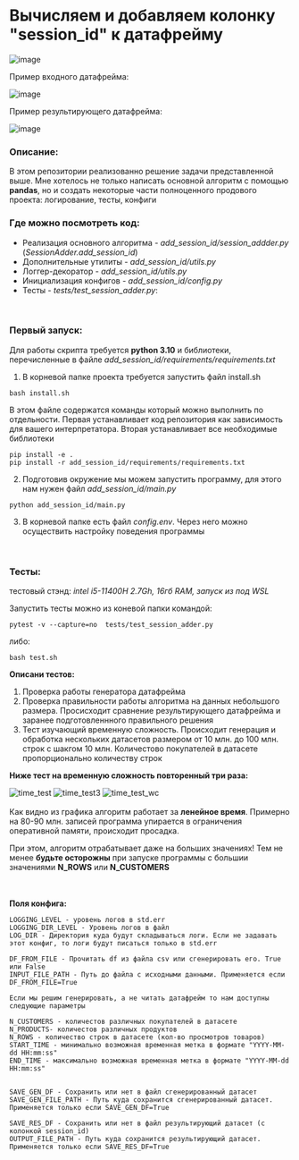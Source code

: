 # Вычисляем и добавляем колонку "session_id" к датафрейму
![image](https://user-images.githubusercontent.com/40138357/199262774-42d5806c-b802-4a4e-8643-f572bbaa3b6d.png)

Пример входного датафрейма:

![image](https://github.com/RomanGodun/add_session_id_project/assets/40138357/ca6482c4-a61f-46fe-9b8b-d7a5fb002599)

Пример результирующего датафрейма:

![image](https://github.com/RomanGodun/add_session_id_project/assets/40138357/d61e878f-28e9-4fa9-9939-58326c822d77)


### Описание:
В этом репозитории реализованно решение задачи представленной выше. Мне хотелось не только написать основной алгоритм с помощью **pandas**, 
но и создать некоторые части полноценного продового проекта: логирование, тесты, конфиги

### Где можно посмотреть код:

- Реализация основного алгоритма - _add_session_id/session_addder.py_ (_SessionAdder.add_session_id_)
- Дополнительные утилиты - _add_session_id/utils.py_
- Логгер-декоратор - _add_session_id/utils.py_
- Инициализация конфигов - _add_session_id/config.py_
- Тесты - _tests/test_session_adder.py_:
</br>

### Первый запуск:

Для работы скрипта требуется **python 3.10** и библиотеки, перечисленные в файле _add_session_id/requirements/requirements.txt_

1. В корневой папке проекта требуется запустить файл install.sh
```shell
bash install.sh
```
В этом файле содержатся команды который можно выполнить по отдельности. Первая устанавливает код репозитория как зависимость для вашего интерпретатора. Вторая устанавливает все необходимые библиотеки
```shell
pip install -e .
pip install -r add_session_id/requirements/requirements.txt
```
2. Подготовив окружение мы можем запустить программу, для этого нам нужен файл _add_session_id/main.py_
```shell
python add_session_id/main.py
```
3. В корневой папке есть файл _config.env_. Через него можно осуществить настройку поведения программы
</br>

### Тесты:
тестовый стэнд: _intel i5-11400H 2.7Gh, 16гб RAM, запуск из под WSL_

Запустить тесты можно из коневой папки командой:
```shell
pytest -v --capture=no  tests/test_session_adder.py
```
либо:
```shell
bash test.sh
```
**Описани тестов:**

1. Проверка работы генератора датафрейма
2. Проверка правильности работы алгоритма на данных небольшого размера. Просисходит сравнение результирующего датафрейма и заранее подготовленнного правильного решения
3. Тест изучающий временную сложность. Происходит генерация и обработка нескольких датасетов размером от 10 млн. до 100 млн. строк с шакгом 10 млн. Количестово покупателей в датасете пропорционально количеству строк

**Ниже тест на временную сложность повторенный три раза:**

![time_test](https://github.com/RomanGodun/add_session_id_project/assets/40138357/023ae974-f727-4175-82ca-6230dad456f9)
![time_test3](https://github.com/RomanGodun/add_session_id_project/assets/40138357/232fcbc2-9a46-4720-90be-87f883f225a6)
![time_test_wc](https://github.com/RomanGodun/add_session_id_project/assets/40138357/0ac15f4a-ddaa-4128-be93-0e319ff4ab1b)
</br>
</br>
Как видно из графика алгоритм работает за **ленейное время**. Примерно на 80-90 млн. записей программа упирается в ограничения оперативной памяти, происходит просадка. 

При этом, алгоритм отрабатывает даже на больших значениях! Тем не менее **будьте осторожны** при запуске программы с большии значениями **N_ROWS** или **N_CUSTOMERS**
</br>
</br>
</br>

**Поля конфига:**
```shell
LOGGING_LEVEL - уровень логов в std.err
LOGGING_DIR_LEVEL - Уровень логов в файл
LOG_DIR - Директория куда будут складываться логи. Если не задавать этот конфиг, то логи будут писаться только в std.err

DF_FROM_FILE - Прочитать df из файла csv или сгенерировать его. True или False
INPUT_FILE_PATH - Путь до файла с исходными данными. Применяется если DF_FROM_FILE=True

Если мы решим генерировать, а не читать датафрейм то нам доступны следующие параметры

N_CUSTOMERS - количестов различных покупателей в датасете
N_PRODUCTS- количестов различных продуктов
N_ROWS - количество строк в датасете (кол-во просмотров товаров)
START_TIME - минимально возможная временная метка в формате "YYYY-MM-dd HH:mm:ss"
END_TIME - максимально возможная временная метка в формате "YYYY-MM-dd HH:mm:ss"


SAVE_GEN_DF - Сохранить или нет в файл сгенерированный датасет
SAVE_GEN_FILE_PATH - Путь куда сохранится сгенерированный датасет. Применяется только если SAVE_GEN_DF=True

SAVE_RES_DF - Сохранить или нет в файл результирующий датасет (с колонкой session_id)
OUTPUT_FILE_PATH - Путь куда сохранится результирующий датасет. Применяется только если SAVE_RES_DF=True
```
